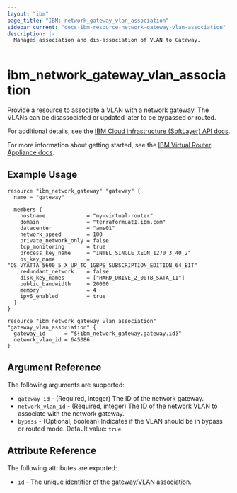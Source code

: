 ```yaml
---
layout: "ibm"
page_title: "IBM: network_gateway_vlan_association"
sidebar_current: "docs-ibm-resource-network-gateway-vlan-association"
description: |-
  Manages association and dis-association of VLAN to Gateway.
---
```


# ibm\_network_gateway_vlan_association

Provide a resource to associate a VLAN with a network gateway. The VLANs can be disassociated or updated later to be bypassed or routed.

For additional details, see the [IBM Cloud infrastructure (SoftLayer) API docs](http://sldn.softlayer.com/reference/services/SoftLayer_Network_Gateway_Vlan).

For more information about getting started, see the [IBM Virtual Router Appliance docs](https://cloud.ibm.com/docs/infrastructure/virtual-router-appliance/getting-started.html#getting-started).

## Example Usage

```hcl
resource "ibm_network_gateway" "gateway" {
  name = "gateway"

  members {
    hostname             = "my-virtual-router"
    domain               = "terraformuat1.ibm.com"
    datacenter           = "ams01"
    network_speed        = 100
    private_network_only = false
    tcp_monitoring       = true
    process_key_name     = "INTEL_SINGLE_XEON_1270_3_40_2"
    os_key_name          = "OS_VYATTA_5600_5_X_UP_TO_1GBPS_SUBSCRIPTION_EDITION_64_BIT"
    redundant_network    = false
    disk_key_names       = ["HARD_DRIVE_2_00TB_SATA_II"]
    public_bandwidth     = 20000
    memory               = 4
    ipv6_enabled         = true
  }
}

resource "ibm_network_gateway_vlan_association" "gateway_vlan_association" {
  gateway_id      = "${ibm_network_gateway.gateway.id}"
  network_vlan_id = 645086
}

```

## Argument Reference

The following arguments are supported:

* `gateway_id` - (Required, integer) The ID of the network gateway.
* `network_vlan_id` - (Required, integer) The ID of the network VLAN to associate with the network gateway.
* `bypass` - (Optional, boolean) Indicates if the VLAN should be in bypass or routed mode. Default value: `true`. 


## Attribute Reference

The following attributes are exported:

* `id` - The unique identifier of the gateway/VLAN association.